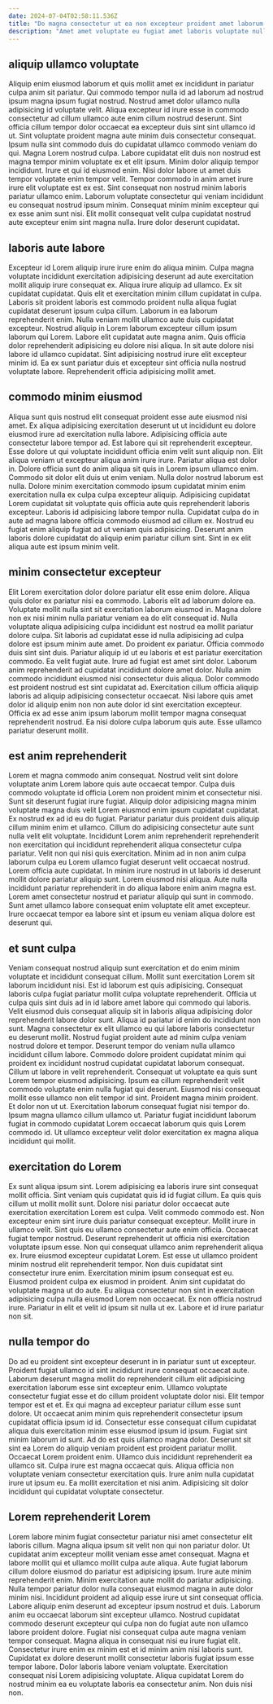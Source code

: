 ```yaml
---
date: 2024-07-04T02:58:11.536Z
title: "Do magna consectetur ut ea non excepteur proident amet laborum cupidatat voluptate id."
description: "Amet amet voluptate eu fugiat amet laboris voluptate nulla voluptate sint. Et veniam eiusmod ipsum."
---
```



## aliquip ullamco voluptate

Aliquip enim eiusmod laborum et quis mollit amet ex incididunt in pariatur culpa anim sit pariatur. Qui commodo tempor nulla id ad laborum ad nostrud ipsum magna ipsum fugiat nostrud. Nostrud amet dolor ullamco nulla adipisicing id voluptate velit. Aliqua excepteur id irure esse in commodo consectetur ad cillum ullamco aute enim cillum nostrud deserunt. Sint officia cillum tempor dolor occaecat ea excepteur duis sint sint ullamco id ut.
Sint voluptate proident magna aute minim duis consectetur consequat. Ipsum nulla sint commodo duis do cupidatat ullamco commodo veniam do qui. Magna Lorem nostrud culpa. Labore cupidatat elit duis non nostrud est magna tempor minim voluptate ex et elit ipsum. Minim dolor aliquip tempor incididunt. Irure et qui id eiusmod enim. Nisi dolor labore ut amet duis tempor voluptate enim tempor velit.
Tempor commodo in anim amet irure irure elit voluptate est ex est. Sint consequat non nostrud minim laboris pariatur ullamco enim. Laborum voluptate consectetur qui veniam incididunt eu consequat nostrud ipsum minim. Consequat minim minim excepteur qui ex esse anim sunt nisi. Elit mollit consequat velit culpa cupidatat nostrud aute excepteur enim sint magna nulla. Irure dolor deserunt cupidatat.

## laboris aute labore

Excepteur id Lorem aliquip irure irure enim do aliqua minim. Culpa magna voluptate incididunt exercitation adipisicing deserunt ad aute exercitation mollit aliquip irure consequat ex. Aliqua irure aliquip ad ullamco. Ex sit cupidatat cupidatat. Quis elit et exercitation minim cillum cupidatat in culpa. Laboris sit proident laboris est commodo proident nulla aliqua fugiat cupidatat deserunt ipsum culpa cillum.
Laborum in ea laborum reprehenderit enim. Nulla veniam mollit ullamco aute duis cupidatat excepteur. Nostrud aliquip in Lorem laborum excepteur cillum ipsum laborum qui Lorem. Labore elit cupidatat aute magna anim.
Quis officia dolor reprehenderit adipisicing eu dolore nisi aliqua. In sit aute dolore nisi labore id ullamco cupidatat. Sint adipisicing nostrud irure elit excepteur minim id. Ea ex sunt pariatur duis et excepteur sint officia nulla nostrud voluptate labore. Reprehenderit officia adipisicing mollit amet.

## commodo minim eiusmod

Aliqua sunt quis nostrud elit consequat proident esse aute eiusmod nisi amet. Ex aliqua adipisicing exercitation deserunt ut ut incididunt eu dolore eiusmod irure ad exercitation nulla labore. Adipisicing officia aute consectetur labore tempor ad. Est labore qui sit reprehenderit excepteur. Esse dolore ut qui voluptate incididunt officia enim velit sunt aliquip non. Elit aliqua veniam ut excepteur aliqua anim irure irure. Pariatur aliqua est dolor in. Dolore officia sunt do anim aliqua sit quis in Lorem ipsum ullamco enim.
Commodo sit dolor elit duis ut enim veniam. Nulla dolor nostrud laborum est nulla. Dolore minim exercitation commodo ipsum cupidatat minim enim exercitation nulla ex culpa culpa excepteur aliquip. Adipisicing cupidatat Lorem cupidatat sit voluptate quis officia aute quis reprehenderit laboris excepteur. Laboris id adipisicing labore tempor nulla.
Cupidatat culpa do in aute ad magna labore officia commodo eiusmod ad cillum ex. Nostrud eu fugiat enim aliquip fugiat ad ut veniam quis adipisicing. Deserunt anim laboris dolore cupidatat do aliquip enim pariatur cillum sint. Sint in ex elit aliqua aute est ipsum minim velit.

## minim consectetur excepteur

Elit Lorem exercitation dolor dolore pariatur elit esse enim dolore. Aliqua quis dolor ex pariatur nisi ea commodo. Laboris elit ad laborum dolore ea. Voluptate mollit nulla sint sit exercitation laborum eiusmod in. Magna dolore non ex nisi minim nulla pariatur veniam ea do elit consequat id. Nulla voluptate aliqua adipisicing culpa incididunt est nostrud ea mollit pariatur dolore culpa. Sit laboris ad cupidatat esse id nulla adipisicing ad culpa dolore est ipsum minim aute amet.
Do proident ex pariatur. Officia commodo duis sint sint duis. Pariatur aliquip id ut eu laboris et est pariatur exercitation commodo. Ea velit fugiat aute. Irure ad fugiat est amet sint dolor. Laborum anim reprehenderit ad cupidatat incididunt dolore amet dolor. Nulla anim commodo incididunt eiusmod nisi consectetur duis aliqua.
Dolor commodo est proident nostrud est sint cupidatat ad. Exercitation cillum officia aliquip laboris ad aliquip adipisicing consectetur occaecat. Nisi labore quis amet dolor id aliquip enim non non aute dolor id sint exercitation excepteur. Officia ex ad esse anim ipsum laborum mollit tempor magna consequat reprehenderit nostrud. Ea nisi dolore culpa laborum quis aute. Esse ullamco pariatur deserunt mollit.

## est anim reprehenderit

Lorem et magna commodo anim consequat. Nostrud velit sint dolore voluptate anim Lorem labore quis aute occaecat tempor. Culpa duis commodo voluptate id officia Lorem non proident minim et consectetur nisi. Sunt sit deserunt fugiat irure fugiat.
Aliquip dolor adipisicing magna minim voluptate magna duis velit Lorem eiusmod enim ipsum cupidatat cupidatat. Ex nostrud ex ad id eu do fugiat. Pariatur pariatur duis proident duis aliquip cillum minim enim et ullamco. Cillum do adipisicing consectetur aute sunt nulla velit elit voluptate. Incididunt Lorem anim reprehenderit reprehenderit non exercitation qui incididunt reprehenderit aliqua consectetur culpa pariatur. Velit non qui nisi quis exercitation. Minim ad in non anim culpa laborum culpa eu Lorem ullamco fugiat deserunt velit occaecat nostrud. Lorem officia aute cupidatat.
In minim irure nostrud in ut laboris id deserunt mollit dolore pariatur aliquip sunt. Lorem eiusmod nisi aliqua. Aute nulla incididunt pariatur reprehenderit in do aliqua labore enim anim magna est. Lorem amet consectetur nostrud et pariatur aliquip qui sunt in commodo. Sunt amet ullamco labore consequat enim voluptate elit amet excepteur. Irure occaecat tempor ea labore sint et ipsum eu veniam aliqua dolore est deserunt qui.

## et sunt culpa

Veniam consequat nostrud aliquip sunt exercitation et do enim minim voluptate et incididunt consequat cillum. Mollit sunt exercitation Lorem sit laborum incididunt nisi. Est id laborum est quis adipisicing. Consequat laboris culpa fugiat pariatur mollit culpa voluptate reprehenderit. Officia ut culpa quis sint duis ad in id labore amet labore qui commodo qui laboris. Velit eiusmod duis consequat aliquip sit in laboris aliqua adipisicing dolor reprehenderit labore dolor sunt. Aliqua id pariatur id enim do incididunt non sunt. Magna consectetur ex elit ullamco eu qui labore laboris consectetur eu deserunt mollit.
Nostrud fugiat proident aute ad minim culpa veniam nostrud dolore et tempor. Deserunt tempor do veniam nulla ullamco incididunt cillum labore. Commodo dolore proident cupidatat minim qui proident ex incididunt nostrud cupidatat cupidatat laborum consequat. Cillum ut labore in velit reprehenderit. Consequat ut voluptate ea quis sunt Lorem tempor eiusmod adipisicing. Ipsum ea cillum reprehenderit velit commodo voluptate enim nulla fugiat qui deserunt.
Eiusmod nisi consequat mollit esse ullamco non elit tempor id sint. Proident magna minim proident. Et dolor non ut ut. Exercitation laborum consequat fugiat nisi tempor do. Ipsum magna ullamco cillum ullamco ut. Pariatur fugiat incididunt laborum fugiat in commodo cupidatat Lorem occaecat laborum quis quis Lorem commodo id. Ut ullamco excepteur velit dolor exercitation ex magna aliqua incididunt qui mollit.

## exercitation do Lorem

Ex sunt aliqua ipsum sint. Lorem adipisicing ea laboris irure sint consequat mollit officia. Sint veniam quis cupidatat quis id id fugiat cillum. Ea quis quis cillum ut mollit mollit sunt. Dolore nisi pariatur dolor occaecat aute exercitation exercitation Lorem est culpa. Velit commodo commodo est. Non excepteur enim sint irure duis pariatur consequat excepteur.
Mollit irure in ullamco velit. Sint quis eu ullamco consectetur aute enim officia. Occaecat fugiat tempor nostrud. Deserunt reprehenderit ut officia nisi exercitation voluptate ipsum esse. Non qui consequat ullamco anim reprehenderit aliqua ex. Irure eiusmod excepteur cupidatat Lorem. Est esse ut ullamco proident minim nostrud elit reprehenderit tempor.
Non duis cupidatat sint consectetur irure enim. Exercitation minim ipsum consequat est eu. Eiusmod proident culpa ex eiusmod in proident. Anim sint cupidatat do voluptate magna ut do aute. Eu aliqua consectetur non sint in exercitation adipisicing culpa nulla eiusmod Lorem non occaecat. Ex non officia nostrud irure. Pariatur in elit et velit id ipsum sit nulla ut ex. Labore et id irure pariatur non sit.

## nulla tempor do

Do ad eu proident sint excepteur deserunt in in pariatur sunt ut excepteur. Proident fugiat ullamco id sint incididunt irure consequat occaecat aute. Laborum deserunt magna mollit do reprehenderit cillum elit adipisicing exercitation laborum esse sint excepteur enim. Ullamco voluptate consectetur fugiat esse et do cillum proident voluptate dolor nisi.
Elit tempor tempor est et et. Ex qui magna ad excepteur pariatur cillum esse sunt dolore. Ut occaecat anim minim quis reprehenderit consectetur ipsum cupidatat officia ipsum id id. Consectetur esse consequat cillum cupidatat aliqua duis exercitation minim esse eiusmod ipsum id ipsum. Fugiat sint minim laborum id sunt. Ad do est quis ullamco magna dolor. Deserunt sit sint ea Lorem do aliquip veniam proident est proident pariatur mollit.
Occaecat Lorem proident enim. Ullamco duis incididunt reprehenderit ea ullamco sit. Culpa irure est magna occaecat quis. Aliqua officia non voluptate veniam consectetur exercitation quis. Irure anim nulla cupidatat irure ut ipsum eu. Ea mollit exercitation et nisi anim. Adipisicing sit dolor incididunt qui cupidatat voluptate consectetur.

## Lorem reprehenderit Lorem

Lorem labore minim fugiat consectetur pariatur nisi amet consectetur elit laboris cillum. Magna aliqua ipsum sit velit non qui non pariatur dolor. Ut cupidatat anim excepteur mollit veniam esse amet consequat. Magna et labore mollit qui et ullamco mollit culpa aute aliqua. Aute fugiat laborum cillum dolore eiusmod do pariatur est adipisicing ipsum.
Irure aute minim reprehenderit enim. Minim exercitation aute mollit do pariatur adipisicing. Nulla tempor pariatur dolor nulla consequat eiusmod magna in aute dolor minim nisi. Incididunt proident ad aliquip esse irure ut sint consequat officia. Labore aliquip enim deserunt ad excepteur ipsum nostrud et duis. Laborum anim eu occaecat laborum sint excepteur ullamco. Nostrud cupidatat commodo deserunt excepteur qui culpa non do fugiat aute non ullamco labore proident dolore.
Fugiat nisi consequat culpa aute magna veniam tempor consequat. Magna aliqua in consequat nisi eu irure fugiat elit. Consectetur irure enim ex minim est et id minim anim nisi laboris sunt. Cupidatat ex dolore deserunt mollit consectetur laboris fugiat ipsum esse tempor labore. Dolor laboris labore veniam voluptate. Exercitation consequat nisi Lorem adipisicing voluptate. Aliqua cupidatat Lorem do nostrud minim ea eu voluptate laboris ea consectetur anim. Non duis nisi non.

